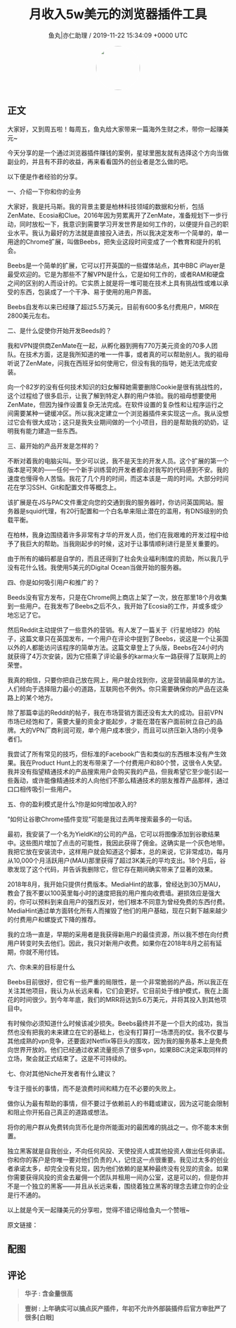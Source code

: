 <h1 align="center">月收入5w美元的浏览器插件工具</h1>
<p align="center">
    <a>鱼丸|亦仁助理 / 2019-11-22 15:34:09 &#43;0000 UTC</a>
</p>

<div align="center">
    <img src="https://images.zsxq.com/FtTHJfWYtR2To4jzwGiUQdhHaRRa?e=1590940799&amp;token=kIxbL07-8jAj8w1n4s9zv64FuZZNEATmlU_Vm6zD:AMY_BShrw-7TP6Fmqq7D-Deyytw=" width="100" height="100" style="border:1px solid;border-radius:50%; color:#ffffff"/>
</div>

## 正文

<div>
 

大家好，又到周五啦！每周五，鱼丸给大家带来一篇海外生财之术，带你一起赚美元~

今天分享的是一个通过浏览器插件赚钱的案例，星球里圈友就有选择这个方向当做副业的，并且有不菲的收益，再来看看国外的创业者是怎么做的吧。

以下便是作者经验的分享。

一、介绍一下你和你的业务

大家好，我是托马斯。我的背景主要是柏林科技领域的数据和分析，包括ZenMate、Ecosia和Clue。2016年因为劳累离开了ZenMate，准备规划下一步行动，同时放松一下，我意识到需要学习开发世界是如何工作的，以便提升自己的职业水平。我认为最好的方法就是直接投入进去，所以我决定发布一个简单的，单一用途的Chrome扩展，叫做Beebs，把失业这段时间变成了一个教育和提升的机会。
 
Beebs是一个简单的扩展，它可以打开英国的一些媒体站点，其中BBC iPlayer是最受欢迎的。它是为那些不了解VPN是什么，它是如何工作的，或者RAM和硬盘之间的区别的人而设计的。它实质上就是将一堆可能在技术上具有挑战性或难以承受的东西，包装成了一个干净、易于使用的用户界面。

Beebs自发布以来已经赚了超过5.5万美元，目前有600多名付费用户，MRR在2800美元左右。

二、是什么促使你开始开发Beeds的？

我和VPN提供商ZenMate在一起，从孵化器到拥有770万美元资金的70多人团队。在技术方面，这是我所知道的唯一一件事，或者真的可以帮助别人。我的祖母听说了ZenMate，问我在西班牙如何使用它，但没有我的指导，她无法完成安装。

向一个82岁的没有任何技术知识的妇女解释她需要删除Cookie是很有挑战性的，这个过程给了很多启示，让我了解到特定人群的用户体验。我的祖母想要使用ZenMate，但因为操作设置复杂无法完成。在软件设置的复杂性和让程序运行之间需要某种一键缓冲区。所以我决定建立一个浏览器插件来实现这一点。我从没想过它会有很大成功；这只是我失业期间做的一个小项目，目的是帮助我的奶奶，证明我有能力建造一些东西。

三、最开始的产品开发是怎样的？

不断对着我的电脑尖叫。至少可以说，我不是天生的开发人员。这个扩展的第一个版本是可笑的——任何一个新手训练营的开发者都会对我写的代码感到不安。我的速度也慢得令人苦恼。我花了几个月的时间，而这本该是一周的时间。大部分时间花在学习SSH、Git和配置文件等概念上。

该扩展是在JS与PAC文件重定向您的交通到我的服务器时，你访问英国网站。服务器是squid代理，有20行配置和一个白名单来阻止潜在的滥用，有DNS级别的负载平衡。

在柏林，我身边围绕着许多非常有才华的开发人员，他们在我艰难的开发过程中给予了我巨大的帮助。当我刚起步的时候，这对于让事情顺利进行是至关重要的。

由于所有的编码都是自学的，而且还得到了社会失业福利制度的资助，所以我几乎没有花什么钱。我使用5美元的Digital Ocean当做开始的服务器。

四、你是如何吸引用户和推广的？
 
Beeds没有官方发布，只是在Chrome网上商店上架了一次，放在那里18个月收集到一些用户。在我发布了Beebs之后不久，我开始了Ecosia的工作，并或多或少地忘记了它。

然后Reddit主动提供了一些意外的营销。有人发了一篇关于《行星地球2》的帖子，这篇文章只在英国发布，一个用户在评论中提到了Beebs，说这是一个让英国以外的人都能访问该程序的简单方法。这篇文章登上了头版，Beebs在24小时内就获得了4万次安装，因为它搭乘了评论最多的karma火车一路获得了互联网上的荣誉。

我真的相信，只要你把自己放在网上，用户就会找到你，这是营销最简单的方法。人们倾向于选择阻力最小的道路，互联网也不例外。你只需要确保你的产品在这条路上的某个地方。

除了那篇幸运的Reddit的帖子，我在市场营销方面还没有太大的成功。目前VPN市场已经饱和了，需要大量的资金才能起步，才能在潜在客户面前树立自己的品牌。大的VPN厂商利润可观，单个用户成本很少，而且可以挤压新入场的小竞争者们。

我尝试了所有常见的技巧，但标准的Facebook广告和类似的东西根本没有产生效果。我在Product Hunt上的发布带来了一个付费用户和80个赞，这很令人失望。我并没有指望精通技术的产品搜索用户会购买我的产品，但我希望它至少能引起一些轰动，或许能像精通技术的人向他们不那么精通技术的朋友推荐产品那样，通过口口相传吸引一些用户。

五、你的盈利模式是什么?你是如何增加收入的?

“如何让谷歌Chrome插件变现”可能是我过去两年搜索最多的一句话。

最初，我安装了一个名为YieldKit的公司的产品，它可以将图像添加到谷歌结果中。这些图片增加了点击的可能性，我因此获得了佣金。这确实是一个灰色地带。我把它放在安装流中，这样用户就会知道这个脚本，总的来说，它非常成功，每月从10,000个月活跃用户(MAU)那里获得了超过3K美元的平均支出。18个月后，谷歌发现了这个代码，并告诉我删除它，但它存在期间确实带来了显著的效果。

2018年8月，我开始只提供付费版本。MediaHint的故事，曾经达到30万MAU，教会了我不要以100英里每小时的速度把我的用户推向收费墙。避损效应是强大的，你可以预料到来自用户的强烈反对，他们根本不同意为曾经免费的东西付费。MediaHint通过单方面转化所有人而摧毁了他们的用户基础，现在只剩下越来越少的付费用户和螺旋式下降的推荐。
 
我的立场一直是，早期的采用者是我获得新用户的最佳资源，所以我不想在向付费用户转变时失去他们。因此，我只对新用户收费。如果你在2018年8月之前有延期，你就不用付钱。

六、你未来的目标是什么

Beebs目前很好，但它有一些严重的局限性，是一个非常脆弱的产品，所以我正在关注其他项目，我认为从长远来看，它们会更好。它目前处于维护模式，我在上面花的时间很少。到今年年底，我们的MRR将达到5.6万美元，并将其投入到其他项目中。

有时候你必须知道什么时候该减少损失。Beebs最终并不是一个巨大的成功，我当然也没有把我的未来建立在它的基础上，也没有打算打一场漂亮的仗。我不仅要与其他成熟的vpn竞争，还要面对Netflix等巨头的围攻，因为我的服务基本上是免费向世界开放的。他们已经通过收紧流量扼杀了很多vpn，如果BBC决定采取同样的立场，聚会就正式结束了。这是不可持续的。

七、你对其他Niche开发者有什么建议？

专注于擅长的事情，而不是浪费时间和精力在不必要的失败上。

做你认为最有帮助的事情，但不要过于依赖前人的书籍或建议，因为这可能会限制和阻止你开拓自己真正的道路或想法。
 
将你的用户群从免费转向货币化是你所能面对的最困难的挑战之一。你不能本末倒置。

独立黑客就是自我创业，不向任何风投、天使投资人或其他投资人做出任何承诺。你和你的客户是你唯一要对他们负责的人，记住这一点很重要。我见过太多的创业者承诺太多，却完全没有兑现，因为他们依赖的是某种最终没有兑现的资金。如果你需要获得风投的资金去雇佣一个团队并租用一间办公室，这是可以的，但是你并不是一个独立的黑客——并且从长远来看，围绕着独立黑客的理念去建立你的企业是行不通的。
 
以上就是今天一起赚美元的分享啦，觉得不错记得给鱼丸一个赞哦~
 
原文链接：
</div>

## 配图
<div class="image" align="center">

</div>

## 评论

<div align="left">
<div>

<blockquote >
<span> <strong>华子 : 含金量很高 </strong></span>
</blockquote>

<blockquote >
<span> <strong>壹树 : 上年确实可以搞点灰产插件，年初不允许外部装插件后官方审批严了很多[白眼] </strong></span>
</blockquote>

</div>
</div>